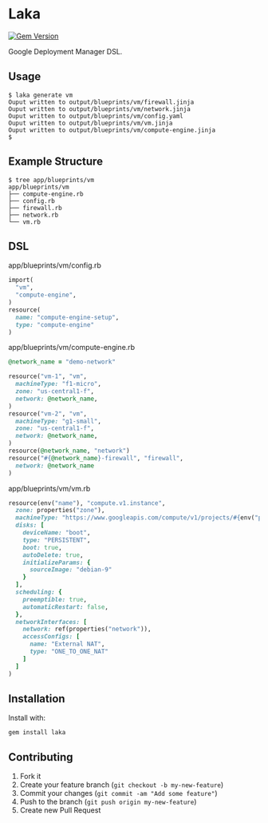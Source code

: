 # Laka

[![Gem Version](https://badge.fury.io/rb/laka.png)](http://badge.fury.io/rb/laka)

Google Deployment Manager DSL.

## Usage

    $ laka generate vm
    Ouput written to output/blueprints/vm/firewall.jinja
    Ouput written to output/blueprints/vm/network.jinja
    Ouput written to output/blueprints/vm/config.yaml
    Ouput written to output/blueprints/vm/vm.jinja
    Ouput written to output/blueprints/vm/compute-engine.jinja
    $

## Example Structure

    $ tree app/blueprints/vm
    app/blueprints/vm
    ├── compute-engine.rb
    ├── config.rb
    ├── firewall.rb
    ├── network.rb
    └── vm.rb

## DSL

app/blueprints/vm/config.rb

```ruby
import(
  "vm",
  "compute-engine",
)
resource(
  name: "compute-engine-setup",
  type: "compute-engine"
)
```

app/blueprints/vm/compute-engine.rb

```ruby
@network_name = "demo-network"

resource("vm-1", "vm",
  machineType: "f1-micro",
  zone: "us-central1-f",
  network: @network_name,
)
resource("vm-2", "vm",
  machineType: "g1-small",
  zone: "us-central1-f",
  network: @network_name,
)
resource(@network_name, "network")
resource("#{@network_name}-firewall", "firewall",
  network: @network_name
)
```

app/blueprints/vm/vm.rb

```ruby
resource(env("name"), "compute.v1.instance",
  zone: properties("zone"),
  machineType: "https://www.googleapis.com/compute/v1/projects/#{env("project")}/zones/#{properties("zone")}/machineTypes/#{properties("machineType")}",
  disks: [
    deviceName: "boot",
    type: "PERSISTENT",
    boot: true,
    autoDelete: true,
    initializeParams: {
      sourceImage: "debian-9"
    }
  ],
  scheduling: {
    preemptible: true,
    automaticRestart: false,
  },
  networkInterfaces: [
    network: ref(properties("network")),
    accessConfigs: [
      name: "External NAT",
      type: "ONE_TO_ONE_NAT"
    ]
  ]
)
```

## Installation

Install with:

    gem install laka

## Contributing

1. Fork it
2. Create your feature branch (`git checkout -b my-new-feature`)
3. Commit your changes (`git commit -am "Add some feature"`)
4. Push to the branch (`git push origin my-new-feature`)
5. Create new Pull Request
